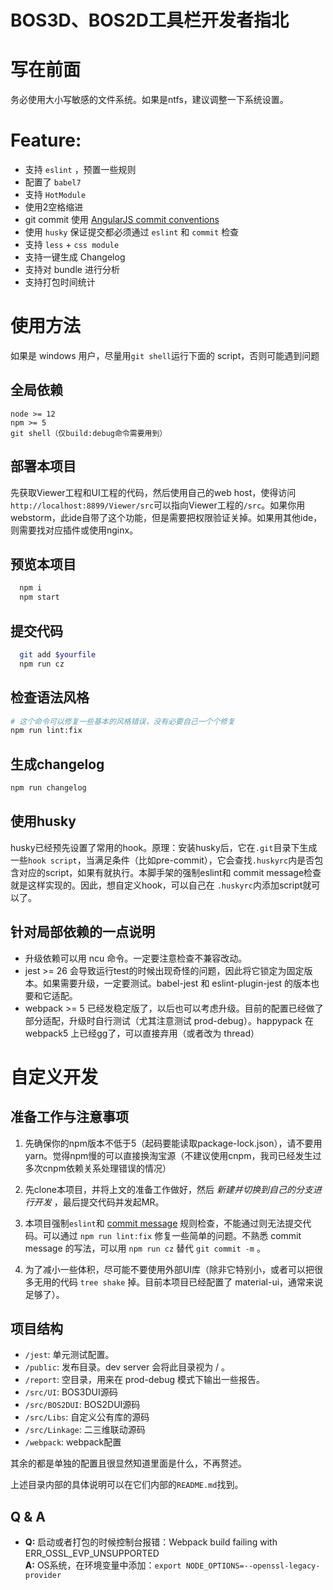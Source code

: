 BOS3D、BOS2D工具栏开发者指北
========

# 写在前面

务必使用大小写敏感的文件系统。如果是ntfs，建议调整一下系统设置。

# Feature:

* 支持 `eslint` ，预置一些规则
* 配置了 `babel7`
* 支持 `HotModule`
* 使用2空格缩进
* git commit 使用 [AngularJS commit conventions](https://github.com/angular/angular.js/blob/master/DEVELOPERS.md#commits)
* 使用 `husky` 保证提交都必须通过 `eslint` 和 `commit` 检查
* 支持 `less` + `css module`
* 支持一键生成 Changelog
* 支持对 bundle 进行分析
* 支持打包时间统计

# 使用方法

如果是 windows 用户，尽量用`git shell`运行下面的 script，否则可能遇到问题

## 全局依赖

```
node >= 12
npm >= 5
git shell（仅build:debug命令需要用到）
```

## 部署本项目

先获取Viewer工程和UI工程的代码，然后使用自己的web host，使得访问`http://localhost:8899/Viewer/src`可以指向Viewer工程的`/src`。如果你用webstorm，此ide自带了这个功能，但是需要把权限验证关掉。如果用其他ide，则需要找对应插件或使用nginx。

## 预览本项目

```bash
  npm i
  npm start
```

## 提交代码

```bash
  git add $yourfile
  npm run cz
```

## 检查语法风格

```bash
# 这个命令可以修复一些基本的风格错误，没有必要自己一个个修复
npm run lint:fix
```

## 生成changelog

```bash
npm run changelog
```

## 使用husky

husky已经预先设置了常用的hook。原理：安装husky后，它在`.git`目录下生成一些`hook script`，当满足条件（比如pre-commit），它会查找`.huskyrc`内是否包含对应的script，如果有就执行。本脚手架的强制eslint和
commit message检查就是这样实现的。因此，想自定义hook，可以自己在
`.huskyrc`内添加script就可以了。

## 针对局部依赖的一点说明

* 升级依赖可以用 ncu 命令。一定要注意检查不兼容改动。
* jest >= 26 会导致运行test的时候出现奇怪的问题，因此将它锁定为固定版本。如果需要升级，一定要测试。babel-jest 和 eslint-plugin-jest 的版本也要和它适配。
* webpack >= 5 已经发稳定版了，以后也可以考虑升级。目前的配置已经做了部分适配，升级时自行测试（尤其注意测试 prod-debug）。happypack 在 webpack5 上已经gg了，可以直接弃用（或者改为 thread）

# 自定义开发

## 准备工作与注意事项

1. 先确保你的npm版本不低于5（起码要能读取package-lock.json），请不要用yarn。觉得npm慢的可以直接换淘宝源（不建议使用cnpm，我司已经发生过多次cnpm依赖关系处理错误的情况）

1. 先clone本项目，并将上文的准备工作做好，然后 *新建并切换到自己的分支进行开发* ，最后提交代码并发起MR。 

1. 本项目强制`eslint`和 [commit message](http://www.ruanyifeng.com/blog/2016/01/commit_message_change_log.html) 规则检查，不能通过则无法提交代码。可以通过 `npm run lint:fix` 修复一些简单的问题。不熟悉 commit message 的写法，可以用 `npm run cz` 替代 `git commit -m` 。

1. 为了减小一些体积，尽可能不要使用外部UI库（除非它特别小，或者可以把很多无用的代码 `tree shake` 掉。目前本项目已经配置了 material-ui，通常来说足够了）。

## 项目结构

* `/jest`: 单元测试配置。
* `/public`: 发布目录。dev server 会将此目录视为 / 。
* `/report`: 空目录，用来在 prod-debug 模式下输出一些报告。
* `/src/UI`: BOS3DUI源码
* `/src/BOS2DUI`: BOS2DUI源码
* `/src/Libs`: 自定义公有库的源码
* `/src/Linkage`: 二三维联动源码
* `/webpack`: webpack配置

其余的都是单独的配置且很显然知道里面是什么，不再赘述。

上述目录内部的具体说明可以在它们内部的`README.md`找到。

## Q & A

- **Q:** 启动或者打包的时候控制台报错：Webpack build failing with ERR_OSSL_EVP_UNSUPPORTED  
  **A:** OS系统，在环境变量中添加：`export NODE_OPTIONS=--openssl-legacy-provider`
  
